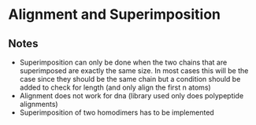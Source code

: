 # Alignment and Superimposition
## Notes
* Superimposition can only be done when the two chains that are superimposed are exactly the same size. 
In most cases this will be the case since they should be the same chain but a condition should be added to check for length (and only align the first n atoms)
* Alignment does not work for dna (library used only does polypeptide alignments)
* Superimposition of two homodimers has to be implemented
 

